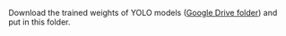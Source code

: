 Download the trained weights of YOLO models ([Google Drive folder](https://drive.google.com/file/d/1lqR8uNhpqFAPXPopmqH3Z6wf555Q-Ucc/view?usp=sharing)) and put in this folder.
